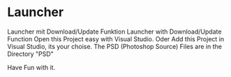 # Launcher
Launcher mit Download/Update Funktion Launcher with Download/Update Function
Open this Project easy with Visual Studio.
Oder Add this Project in Visual Studio, its your choise.
The PSD (Photoshop Source) Files are in the Directory "PSD"

Have Fun with it.
